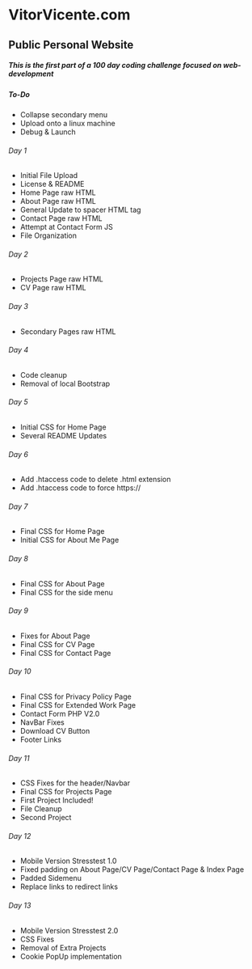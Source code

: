 # VitorVicente.com
## Public Personal Website

##### This is the first part of a 100 day coding challenge focused on web-development

##### To-Do
- Collapse secondary menu
- Upload onto a linux machine
- Debug & Launch


###### Day 1
- Initial File Upload
- License & README
- Home Page raw HTML
- About Page raw HTML
- General Update to spacer HTML tag
- Contact Page raw HTML
- Attempt at Contact Form JS
- File Organization

###### Day 2
- Projects Page raw HTML
- CV Page raw HTML

###### Day 3
- Secondary Pages raw HTML

###### Day 4
- Code cleanup
- Removal of local Bootstrap

###### Day 5
- Initial CSS for Home Page
- Several README Updates

###### Day 6
- Add .htaccess code to delete .html extension
- Add .htaccess code to force https://

###### Day 7
- Final CSS for Home Page
- Initial CSS for About Me Page

###### Day 8
- Final CSS for About Page
- Final CSS for the side menu

###### Day 9
- Fixes for About Page
- Final CSS for CV Page
- Final CSS for Contact Page

###### Day 10
- Final CSS for Privacy Policy Page
- Final CSS for Extended Work Page
- Contact Form PHP V2.0
- NavBar Fixes
- Download CV Button
- Footer Links

###### Day 11
- CSS Fixes for the header/Navbar
- Final CSS for Projects Page
- First Project Included!
- File Cleanup
- Second Project

###### Day 12
- Mobile Version Stresstest 1.0
- Fixed padding on About Page/CV Page/Contact Page & Index Page
- Padded Sidemenu
- Replace links to redirect links

###### Day 13
- Mobile Version Stresstest 2.0
- CSS Fixes
- Removal of Extra Projects
- Cookie PopUp implementation

